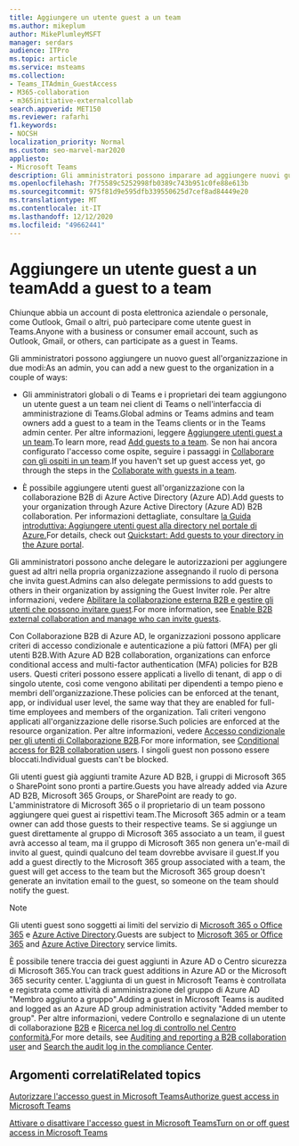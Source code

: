 ```yaml
---
title: Aggiungere un utente guest a un team
ms.author: mikeplum
author: MikePlumleyMSFT
manager: serdars
audience: ITPro
ms.topic: article
ms.service: msteams
ms.collection:
- Teams_ITAdmin_GuestAccess
- M365-collaboration
- m365initiative-externalcollab
search.appverid: MET150
ms.reviewer: rafarhi
f1.keywords:
- NOCSH
localization_priority: Normal
ms.custom: seo-marvel-mar2020
appliesto:
- Microsoft Teams
description: Gli amministratori possono imparare ad aggiungere nuovi guest a un'organizzazione nei client desktop e Web di Microsoft Teams e nel portale di collaborazione B2B di Azure Active Directory.
ms.openlocfilehash: 7f75589c5252998fb0389c743b951c0fe88e613b
ms.sourcegitcommit: 975f81d9e595dfb339550625d7cef8ad84449e20
ms.translationtype: MT
ms.contentlocale: it-IT
ms.lasthandoff: 12/12/2020
ms.locfileid: "49662441"
---
```

# <a name="add-a-guest-to-a-team"></a><span data-ttu-id="d7fb7-103">Aggiungere un utente guest a un team</span><span class="sxs-lookup"><span data-stu-id="d7fb7-103">Add a guest to a team</span></span>

<span data-ttu-id="d7fb7-104">Chiunque abbia un account di posta elettronica aziendale o personale, come Outlook, Gmail o altri, può partecipare come utente guest in Teams.</span><span class="sxs-lookup"><span data-stu-id="d7fb7-104">Anyone with a business or consumer email account, such as Outlook, Gmail, or others, can participate as a guest in Teams.</span></span>

<span data-ttu-id="d7fb7-105">Gli amministratori possono aggiungere un nuovo guest all'organizzazione in due modi:</span><span class="sxs-lookup"><span data-stu-id="d7fb7-105">As an admin, you can add a new guest to the organization in a couple of ways:</span></span>

- <span data-ttu-id="d7fb7-106">Gli amministratori globali o di Teams e i proprietari dei team aggiungono un utente guest a un team nei client di Teams o nell'interfaccia di amministrazione di Teams.</span><span class="sxs-lookup"><span data-stu-id="d7fb7-106">Global admins or Teams admins and team owners add a guest to a team in the Teams clients or in the Teams admin center.</span></span> <span data-ttu-id="d7fb7-107">Per altre informazioni, leggere [Aggiungere utenti guest a un team](https://support.office.com/article/add-guests-to-a-team-fccb4fa6-f864-4508-bdde-256e7384a14f).</span><span class="sxs-lookup"><span data-stu-id="d7fb7-107">To learn more, read [Add guests to a team](https://support.office.com/article/add-guests-to-a-team-fccb4fa6-f864-4508-bdde-256e7384a14f).</span></span> <span data-ttu-id="d7fb7-108">Se non hai ancora configurato l'accesso come ospite, seguire i passaggi in [Collaborare con gli ospiti in un team](https://docs.microsoft.com/microsoft-365/solutions/collaborate-as-team).</span><span class="sxs-lookup"><span data-stu-id="d7fb7-108">If you haven't set up guest access yet, go through the steps in the [Collaborate with guests in a team](https://docs.microsoft.com/microsoft-365/solutions/collaborate-as-team).</span></span>

- <span data-ttu-id="d7fb7-109">È possibile aggiungere utenti guest all'organizzazione con la collaborazione B2B di Azure Active Directory (Azure AD).</span><span class="sxs-lookup"><span data-stu-id="d7fb7-109">Add guests to your organization through Azure Active Directory (Azure AD) B2B collaboration.</span></span> <span data-ttu-id="d7fb7-110">Per informazioni dettagliate, consultare [la Guida introduttiva: Aggiungere utenti guest alla directory nel portale di Azure.](https://docs.microsoft.com/azure/active-directory/external-identities/b2b-quickstart-add-guest-users-portal)</span><span class="sxs-lookup"><span data-stu-id="d7fb7-110">For details, check out [Quickstart: Add guests to your directory in the Azure portal](https://docs.microsoft.com/azure/active-directory/external-identities/b2b-quickstart-add-guest-users-portal).</span></span>

<span data-ttu-id="d7fb7-111">Gli amministratori possono anche delegare le autorizzazioni per aggiungere guest ad altri nella propria organizzazione assegnando il ruolo di persona che invita guest.</span><span class="sxs-lookup"><span data-stu-id="d7fb7-111">Admins can also delegate permissions to add guests to others in their organization by assigning the Guest Inviter role.</span></span> <span data-ttu-id="d7fb7-112">Per altre informazioni, vedere [Abilitare la collaborazione esterna B2B e gestire gli utenti che possono invitare guest](https://docs.microsoft.com/azure/active-directory/external-identities/delegate-invitations).</span><span class="sxs-lookup"><span data-stu-id="d7fb7-112">For more information, see [Enable B2B external collaboration and manage who can invite guests](https://docs.microsoft.com/azure/active-directory/external-identities/delegate-invitations).</span></span>

<span data-ttu-id="d7fb7-113">Con Collaborazione B2B di Azure AD, le organizzazioni possono applicare criteri di accesso condizionale e autenticazione a più fattori (MFA) per gli utenti B2B.</span><span class="sxs-lookup"><span data-stu-id="d7fb7-113">With Azure AD B2B collaboration, organizations can enforce conditional access and multi-factor authentication (MFA) policies for B2B users.</span></span> <span data-ttu-id="d7fb7-114">Questi criteri possono essere applicati a livello di tenant, di app o di singolo utente, così come vengono abilitati per dipendenti a tempo pieno e membri dell'organizzazione.</span><span class="sxs-lookup"><span data-stu-id="d7fb7-114">These policies can be enforced at the tenant, app, or individual user level, the same way that they are enabled for full-time employees and members of the organization.</span></span> <span data-ttu-id="d7fb7-115">Tali criteri vengono applicati all'organizzazione delle risorse.</span><span class="sxs-lookup"><span data-stu-id="d7fb7-115">Such policies are enforced at the resource organization.</span></span> <span data-ttu-id="d7fb7-116">Per altre informazioni, vedere [Accesso condizionale per gli utenti di Collaborazione B2B](https://go.microsoft.com/fwlink/?linkid=857454).</span><span class="sxs-lookup"><span data-stu-id="d7fb7-116">For more information, see  [Conditional access for B2B collaboration users](https://go.microsoft.com/fwlink/?linkid=857454).</span></span> <span data-ttu-id="d7fb7-117">I singoli guest non possono essere bloccati.</span><span class="sxs-lookup"><span data-stu-id="d7fb7-117">Individual guests can't be blocked.</span></span>

<span data-ttu-id="d7fb7-118">Gli utenti guest già aggiunti tramite Azure AD B2B, i gruppi di Microsoft 365 o SharePoint sono pronti a partire.</span><span class="sxs-lookup"><span data-stu-id="d7fb7-118">Guests you have already added via Azure AD B2B, Microsoft 365 Groups, or SharePoint are ready to go.</span></span> <span data-ttu-id="d7fb7-119">L'amministratore di Microsoft 365 o il proprietario di un team possono aggiungere quei guest ai rispettivi team.</span><span class="sxs-lookup"><span data-stu-id="d7fb7-119">The Microsoft 365 admin or a team owner can add those guests to their respective teams.</span></span> <span data-ttu-id="d7fb7-120">Se si aggiunge un guest direttamente al gruppo di Microsoft 365 associato a un team, il guest avrà accesso al team, ma il gruppo di Microsoft 365 non genera un'e-mail di invito al guest, quindi qualcuno del team dovrebbe avvisare il guest.</span><span class="sxs-lookup"><span data-stu-id="d7fb7-120">If you add a guest directly to the Microsoft 365 group associated with a team, the guest will get access to the team but the Microsoft 365 group doesn't generate an invitation email to the guest, so someone on the team should notify the guest.</span></span>

> [!NOTE]
> <span data-ttu-id="d7fb7-121">Gli utenti guest sono soggetti ai limiti del servizio di [Microsoft 365 o Office 365](https://go.microsoft.com/fwlink/p/?linkid=282347) e [Azure Active Directory](https://go.microsoft.com/fwlink/p/?linkid=853019).</span><span class="sxs-lookup"><span data-stu-id="d7fb7-121">Guests are subject to  [Microsoft 365 or Office 365](https://go.microsoft.com/fwlink/p/?linkid=282347) and [Azure Active Directory](https://go.microsoft.com/fwlink/p/?linkid=853019) service limits.</span></span>

<span data-ttu-id="d7fb7-122">È possibile tenere traccia dei guest aggiunti in Azure AD o Centro sicurezza di Microsoft 365.</span><span class="sxs-lookup"><span data-stu-id="d7fb7-122">You can track guest additions in Azure AD or the Microsoft 365 security center.</span></span> <span data-ttu-id="d7fb7-123">L'aggiunta di un guest in Microsoft Teams è controllata e registrata come attività di amministrazione del gruppo di Azure AD "Membro aggiunto a gruppo".</span><span class="sxs-lookup"><span data-stu-id="d7fb7-123">Adding a guest in Microsoft Teams is audited and logged as an Azure AD group administration activity "Added member to group".</span></span> <span data-ttu-id="d7fb7-124">Per altre informazioni, vedere Controllo e segnalazione di un utente di collaborazione [B2B](https://docs.microsoft.com/azure/active-directory/external-identities/auditing-and-reporting) e [Ricerca nel log di controllo nel Centro conformità.](https://docs.microsoft.com/microsoft-365/compliance/search-the-audit-log-in-security-and-compliance)</span><span class="sxs-lookup"><span data-stu-id="d7fb7-124">For more details, see [Auditing and reporting a B2B collaboration user](https://docs.microsoft.com/azure/active-directory/external-identities/auditing-and-reporting) and [Search the audit log in the compliance Center](https://docs.microsoft.com/microsoft-365/compliance/search-the-audit-log-in-security-and-compliance).</span></span>


## <a name="related-topics"></a><span data-ttu-id="d7fb7-125">Argomenti correlati</span><span class="sxs-lookup"><span data-stu-id="d7fb7-125">Related topics</span></span>

[<span data-ttu-id="d7fb7-126">Autorizzare l'accesso guest in Microsoft Teams</span><span class="sxs-lookup"><span data-stu-id="d7fb7-126">Authorize guest access in Microsoft Teams</span></span>](teams-dependencies.md)

[<span data-ttu-id="d7fb7-127">Attivare o disattivare l'accesso guest in Microsoft Teams</span><span class="sxs-lookup"><span data-stu-id="d7fb7-127">Turn on or off guest access in Microsoft Teams</span></span>](set-up-guests.md)
